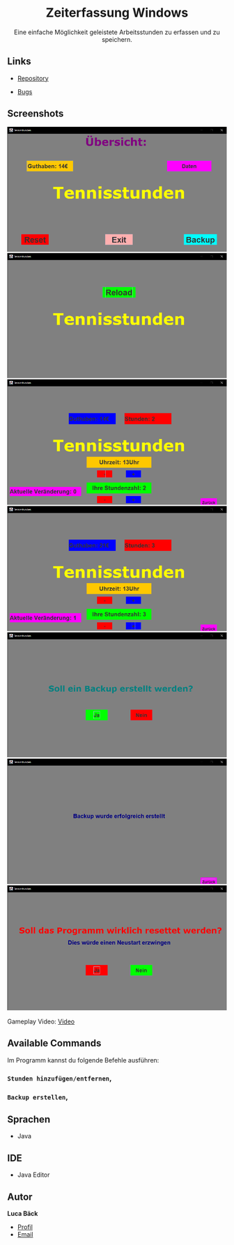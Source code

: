 <h1 align="center">Zeiterfassung Windows</h1>

<p align="center">Eine einfache Möglichkeit geleistete Arbeitsstunden zu erfassen und zu speichern.</p>

## Links

- [Repository](https://github.com/luca-baeck/Zeiterfassung-Windows "Face Verification Repository")

- [Bugs](https://github.com/luca-baeck/Zeiterfassung-Windows/issues "Issues Page")

## Screenshots

![Screenshot](/application-preview/menu.png "Screenshot")
![Screenshot](/application-preview/prescreen.png "Screenshot")
![Screenshot](/application-preview/addremovehours.png "Screenshot")
![Screenshot](/application-preview/addedhours.png "Screenshot")
![Screenshot](/application-preview/backup1.png "Screenshot")
![Screenshot](/application-preview/backup.png "Screenshot")
![Screenshot](/application-preview/reset.png "Screenshot")


Gameplay Video:
[Video](/application-preview/preview.mp4 "Video")

## Available Commands

Im Programm kannst du folgende Befehle ausführen:

### `Stunden hinzufügen/entfernen`,

### `Backup erstellen`,

## Sprachen

- Java

## IDE

- Java Editor

## Autor

**Luca Bäck**

- [Profil](https://github.com/luca-baeck "Luca Bäck")
- [Email](mailto:luca.baeck@outlook.de?subject=Hello "Hi!")

